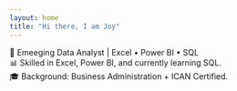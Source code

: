 ```yaml
---
layout: home
title: "Hi there, I am Joy"
---
```


🎯 Emeeging Data Analyst | Excel • Power BI • SQL  
📊 Skilled in Excel, Power BI, and currently learning SQL.  
🎓 Background: Business Administration + ICAN Certified.  
